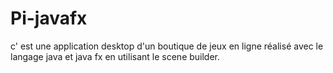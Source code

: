# Pi-javafx
c' est une application desktop d'un boutique de jeux en ligne réalisé avec le langage java et java fx en utilisant le scene builder.
